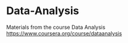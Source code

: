 Data-Analysis
=============

Materials from the course Data Analysis https://www.coursera.org/course/dataanalysis
